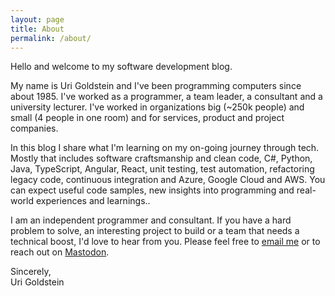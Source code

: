 ```yaml
---
layout: page
title: About
permalink: /about/
---
```


Hello and welcome to my software development blog. 

My name is Uri Goldstein and I've been programming computers since about 1985. I've worked as a programmer, a team leader, a consultant and a university lecturer. I've worked in organizations big (~250k people) and small (4 people in one room) and for services, product and project companies.

In this blog I share what I'm learning on my on-going journey through tech. Mostly that includes software craftsmanship and clean code, C#, Python, Java, TypeScript, Angular, React, unit testing, test automation, refactoring legacy code, continuous integration and Azure, Google Cloud and AWS. You can expect useful code samples, new insights into programming and real-world experiences and learnings..

I am an independent programmer and consultant. If you have a hard problem to solve, an interesting project to build or a team that needs a technical boost, I'd love to hear from you. Please feel free to [email me](mailto:urig@urig.io) or to reach out on [Mastodon](https://fosstodon.org/@urig).


Sincerely,<br />
Uri Goldstein